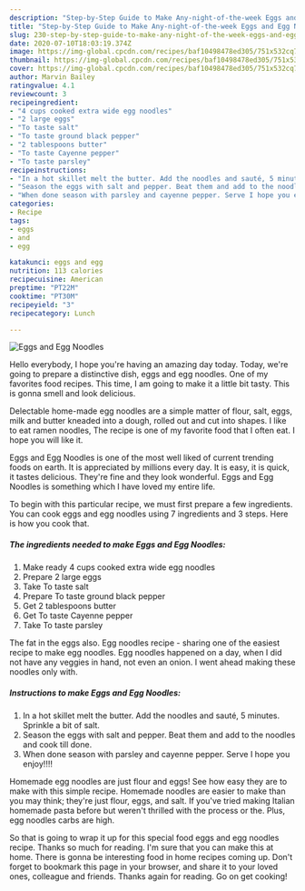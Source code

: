 ```yaml
---
description: "Step-by-Step Guide to Make Any-night-of-the-week Eggs and Egg Noodles"
title: "Step-by-Step Guide to Make Any-night-of-the-week Eggs and Egg Noodles"
slug: 230-step-by-step-guide-to-make-any-night-of-the-week-eggs-and-egg-noodles
date: 2020-07-10T18:03:19.374Z
image: https://img-global.cpcdn.com/recipes/baf10498478ed305/751x532cq70/eggs-and-egg-noodles-recipe-main-photo.jpg
thumbnail: https://img-global.cpcdn.com/recipes/baf10498478ed305/751x532cq70/eggs-and-egg-noodles-recipe-main-photo.jpg
cover: https://img-global.cpcdn.com/recipes/baf10498478ed305/751x532cq70/eggs-and-egg-noodles-recipe-main-photo.jpg
author: Marvin Bailey
ratingvalue: 4.1
reviewcount: 3
recipeingredient:
- "4 cups cooked extra wide egg noodles"
- "2 large eggs"
- "To taste salt"
- "To taste ground black pepper"
- "2 tablespoons butter"
- "To taste Cayenne pepper"
- "To taste parsley"
recipeinstructions:
- "In a hot skillet melt the butter. Add the noodles and sauté, 5 minutes. Sprinkle a bit of salt."
- "Season the eggs with salt and pepper. Beat them and add to the noodles and cook till done."
- "When done season with parsley and cayenne pepper. Serve I hope you enjoy!!!!"
categories:
- Recipe
tags:
- eggs
- and
- egg

katakunci: eggs and egg 
nutrition: 113 calories
recipecuisine: American
preptime: "PT22M"
cooktime: "PT30M"
recipeyield: "3"
recipecategory: Lunch

---
```



![Eggs and Egg Noodles](https://img-global.cpcdn.com/recipes/baf10498478ed305/751x532cq70/eggs-and-egg-noodles-recipe-main-photo.jpg)

Hello everybody, I hope you're having an amazing day today. Today, we're going to prepare a distinctive dish, eggs and egg noodles. One of my favorites food recipes. This time, I am going to make it a little bit tasty. This is gonna smell and look delicious.

Delectable home-made egg noodles are a simple matter of flour, salt, eggs, milk and butter kneaded into a dough, rolled out and cut into shapes. I like to eat ramen noodles, The recipe is one of my favorite food that I often eat. I hope you will like it.

Eggs and Egg Noodles is one of the most well liked of current trending foods on earth. It is appreciated by millions every day. It is easy, it is quick, it tastes delicious. They're fine and they look wonderful. Eggs and Egg Noodles is something which I have loved my entire life.


To begin with this particular recipe, we must first prepare a few ingredients. You can cook eggs and egg noodles using 7 ingredients and 3 steps. Here is how you cook that.

<!--inarticleads1-->

##### The ingredients needed to make Eggs and Egg Noodles:

1. Make ready 4 cups cooked extra wide egg noodles
1. Prepare 2 large eggs
1. Take To taste salt
1. Prepare To taste ground black pepper
1. Get 2 tablespoons butter
1. Get To taste Cayenne pepper
1. Take To taste parsley


The fat in the eggs also. Egg noodles recipe - sharing one of the easiest recipe to make egg noodles. Egg noodles happened on a day, when I did not have any veggies in hand, not even an onion. I went ahead making these noodles only with. 

<!--inarticleads2-->

##### Instructions to make Eggs and Egg Noodles:

1. In a hot skillet melt the butter. Add the noodles and sauté, 5 minutes. Sprinkle a bit of salt.
1. Season the eggs with salt and pepper. Beat them and add to the noodles and cook till done.
1. When done season with parsley and cayenne pepper. Serve I hope you enjoy!!!!


Homemade egg noodles are just flour and eggs! See how easy they are to make with this simple recipe. Homemade noodles are easier to make than you may think; they&#39;re just flour, eggs, and salt. If you&#39;ve tried making Italian homemade pasta before but weren&#39;t thrilled with the process or the. Plus, egg noodles carbs are high. 

So that is going to wrap it up for this special food eggs and egg noodles recipe. Thanks so much for reading. I'm sure that you can make this at home. There is gonna be interesting food in home recipes coming up. Don't forget to bookmark this page in your browser, and share it to your loved ones, colleague and friends. Thanks again for reading. Go on get cooking!
